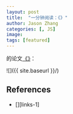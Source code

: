 ```yaml
---
layout: post
title:  "一分钟阅读：《》"
author: Jason Zhang
categories: [, JS]
image: 
tags: [featured]
---
```

的论文[《》][paper1-url]：

![]({{ site.baseurl }}/)

<!--
<p><iframe style="width:100%;" height="315" src="https://arxiv.org/pdf/2112.10165.pdf" frameborder="0" allowfullscreen></iframe></p>


|                                       |                                       |
|:-------------------------------------:|:-------------------------------------:|
|![img1]({{ site.baseurl }}/)| ![img2]({{ site.baseurl }}/) |
-->


## References
- [][links-1]


[paper1-url]: 
[links-1]: 